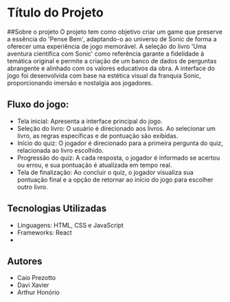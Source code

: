 # Título do Projeto

##Sobre o projeto
O projeto tem como objetivo criar um game que preserve a essência do 'Pense Bem', adaptando-o ao universo de Sonic de forma a oferecer uma experiência de jogo memorável. A seleção do livro 'Uma aventura científica com Sonic' como referência garante a fidelidade à temática original e permite a criação de um banco de dados de perguntas abrangente e alinhado com os valores educativos da obra. A interface do jogo foi desenvolvida com base na estética visual da franquia Sonic, proporcionando imersão e nostalgia aos jogadores.

## Fluxo do jogo:
- Tela inicial: Apresenta a interface principal do jogo.
- Seleção do livro: O usuário é direcionado aos livros. Ao selecionar um livro, as regras específicas e de pontuação são exibidas.
- Início do quiz: O jogador é direcionado para a primeira pergunta do quiz, relacionada ao livro escolhido.
- Progressão do quiz: A cada resposta, o jogador é informado se acertou ou errou, e sua pontuação é atualizada em tempo real.
- Tela de finalização: Ao concluir o quiz, o jogador visualiza sua pontuação final e a opção de retornar ao início do jogo para escolher outro livro.


## Tecnologias Utilizadas
* Linguagens: HTML, CSS e JavaScript
* Frameworks: React
* 
## Autores
* Caio Prezotto
* Davi Xavier
* Arthur Honório
